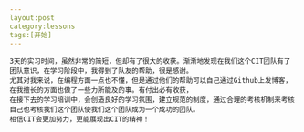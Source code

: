 ```yaml
---
layout:post
category:lessons
tags:[开始]
---
```

    3天的实习时间，虽然非常的简短，但却有了很大的收获。渐渐地发现在我们这个CIT团队有了团队意识，在学习阶段中，我得到了队友的帮助，很是感谢。
    尤其对我来说，在编程方面一点也不懂，但是通过他们的帮助可以自己通过Github上发博客，在我擅长的方面也做了一些力所能及的事。有付出必有收获，
    在接下去的学习培训中，会创造良好的学习氛围，建立规范的制度，通过合理的考核机制来考核自己也考核我们这个团队使我们这个团队成为一个成功的团队。
    相信CIT会更加努力，更能展现出CIT的精神！
